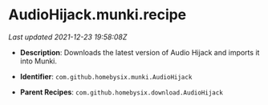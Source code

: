 # AudioHijack.munki.recipe

_Last updated 2021-12-23 19:58:08Z_

- **Description**: Downloads the latest version of Audio Hijack and imports it into Munki.

- **Identifier**: `com.github.homebysix.munki.AudioHijack`

- **Parent Recipes**: `com.github.homebysix.download.AudioHijack`